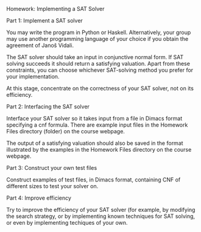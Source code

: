 Homework: Implementing a SAT Solver

Part 1: Implement a SAT solver

You may write the program in Python or Haskell. Alternatively, your group may use another programming language of your choice if you obtain the agreement of Janoš Vidali.

The SAT solver should take an input in conjunctive normal form. If SAT solving succeeds it should return a satisfying valuation. Apart from these constraints, you can choose whichever SAT-solving method you prefer for your implementation.

At this stage, concentrate on the correctness of your SAT solver, not on its efficiency.

Part 2: Interfacing the SAT solver

Interface your SAT solver so it takes input from a file in Dimacs format specifying a cnf formula. There are example input files in the Homework Files directory (folder) on the course webpage.

The output of a satisfying valuation should also be saved in the format illustrated by the examples in the Homework Files directory on the course webpage. 

Part 3: Construct your own test files

Construct examples of test files, in Dimacs format, containing CNF of different sizes to test your solver on.

Part 4: Improve efficiency

Try to improve the efficiency of your SAT solver (for example, by modifying the search strategy, or by implementing known techniques for SAT solving, or even by implementing techiques of your own.
